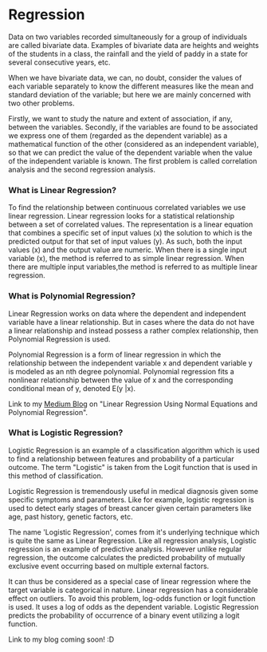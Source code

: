 # Regression
<p>Data on two variables recorded simultaneously for a group of individuals are called bivariate data. Examples of bivariate data are heights and weights of the students in a class, the rainfall and the yield of paddy in a state for several consecutive years, etc.</p>

<p>When we have bivariate data, we can, no doubt, consider the values of each variable separately to know the different measures like the mean and standard deviation of the variable; but here we are mainly concerned with two other problems.</p>
Firstly, we want to study the nature and extent of association, if any, between the variables. Secondly, if the variables are found to be associated we express one of them (regarded as the dependent variable) as a mathematical function of the other (considered as an independent variable), so that we can predict the value of the dependent variable when the value of the independent variable is known. The first problem is called correlation analysis and the second regression analysis. 

### What is Linear Regression?
To find the relationship between continuous correlated variables we use linear regression. Linear regression looks for a statistical  relationship between a set of correlated values. The representation is a linear equation that combines a specific set of input values (x) the solution to which is the predicted output for that set of input values (y). As such, both the input values (x) and the output value are numeric. When there is a single input variable (x), the method is referred to as simple linear regression. When there are multiple input variables,the method is referred to as multiple linear regression.

### What is Polynomial Regression?
Linear Regression works on data where the dependent and independent variable have a linear relationship. But in cases where the data do not have a linear relationship and instead possess a rather complex relationship, then Polynomial Regression is used.

Polynomial Regression is a form of linear regression in which the relationship between the independent variable x and dependent variable y is modeled as an nth degree polynomial. Polynomial regression fits a nonlinear relationship between the value of x and the corresponding conditional mean of y, denoted E(y |x).

Link to my [Medium Blog](https://medium.com/@rajwritanath/linear-regression-using-normal-equations-3c972cb77c74) on "Linear Regression Using Normal Equations and Polynomial Regression".

### What is Logistic Regression?
<p>Logistic Regression is an example of a classification algorithm which is used to find a relationship between features and probability of a particular outcome. The term "Logistic" is taken from the Logit function that is used in this method of classification.</p>
<p>Logistic Regression is tremendously useful in medical diagnosis given some specific symptoms and parameters. Like for example, logistic regression is used to detect early stages of breast cancer given certain parameters like age, past history, genetic factors, etc. </p>
<p>The name 'Logistic Regression', comes from it's underlying technique which is quite the same as Linear Regression. Like all regression analysis, Logistic regression is an example of predictive analysis. However unlike regular regression, the outcome calculates the predicted probability of mutually exclusive event occurring based on multiple external factors.</p>
<p>It can thus be considered as a special case of linear regression where the target variable is categorical in nature. Linear regression has a considerable effect on outliers. To avoid this problem, log-odds function or logit function is used. It uses a log of odds as the dependent variable. Logistic Regression predicts the probability of occurrence of a binary event utilizing a logit function.</p>
Link to my blog coming soon! :D
